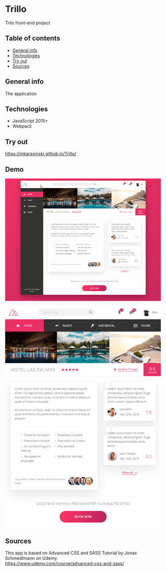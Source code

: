 # Trillo
Trilo front-end project


## Table of contents
* [General info](#general-info)
* [Technologies](#technologies)
* [Try out](#try-out)
* [Sources](#sources)

## General info

The application

## Technologies
* JavaScript 2015+
* Webpack

## Try out
https://mkarasinski.github.io/Trillo/

## Demo

<p align="center">
  <img src="./demo/Trillo.gif" />
</p>
  
<p align="center">
  <img src="./demo/Trillo.png" />
</p>
  


## Sources
This app is based on Advanced CSS and SASS Tutorial by Jonas Schmedtmann on Udemy.  
https://www.udemy.com/course/advanced-css-and-sass/
